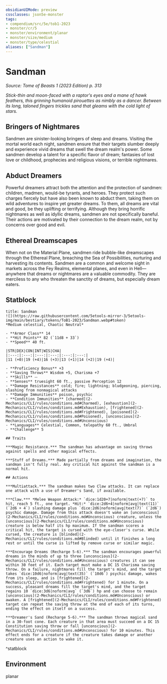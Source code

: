 ```yaml
---
obsidianUIMode: preview
cssclasses: json5e-monster
tags:
- compendium/src/5e/tob1-2023
- monster/cr/5
- monster/environment/planar
- monster/size/medium
- monster/type/celestial
aliases: ["Sandman"]
---
```

# Sandman
*Source: Tome of Beasts 1 (2023 Edition) p. 313*  

*Stick-thin and moon-faced with a raptor's eyes and a mane of hawk feathers, this grinning humanoid pirouettes as nimbly as a dancer. Between its long, taloned fingers trickles sand that gleams with the cold light of stars.*

## Bringers of Nightmares

Sandmen are sinister-looking bringers of sleep and dreams. Visiting the mortal world each night, sandmen ensure that their targets slumber deeply and experience vivid dreams that swell the dream realm's power. Some sandmen develop a talent for a specific flavor of dream; fantasies of lost love or childhood, prophecies and religious visions, or terrible nightmares.

## Abduct Dreamers

Powerful dreamers attract both the attention and the protection of sandmen: children, madmen, would-be tyrants, and heroes. They protect such charges fiercely but have also been known to abduct them, taking them on wild adventures to inspire yet greater dreams. To them, all dreams are vital and good, be they uplifting or terrifying. Although they bring horrific nightmares as well as idyllic dreams, sandmen are not specifically baneful. Their actions are motivated by their connection to the dream realm, not by concerns over good and evil.

## Ethereal Dreamscapes

When not on the Material Plane, sandmen ride bubble-like dreamscapes through the Ethereal Plane, breaching the Sea of Possibilities, nurturing and harvesting its contents. Sandmen are a common and welcome sight in markets across the Fey Realms, elemental planes, and even in Hell—anywhere that dreams or nightmares are a valuable commodity. They are merciless to any who threaten the sanctity of dreams, but especially dream eaters.

## Statblock

```ad-statblock
title: Sandman
![](https://raw.githubusercontent.com/5etools-mirror-3/5etools-img/main/bestiary/tokens/ToB1-2023/Sandman.webp#token)
*Medium celestial, Chaotic Neutral*

- **Armor Class** 14
- **Hit Points** 82 (`11d8 + 33`)
- **Speed** 40 ft.

|STR|DEX|CON|INT|WIS|CHA|
|:---:|:---:|:---:|:---:|:---:|:---:|
|11 (+0)|19 (+4)|16 (+3)|13 (+1)|14 (+2)|19 (+4)|

- **Proficiency Bonus** +3
- **Saving Throws** Wisdom +5, Charisma +7
- **Skills** ⏤
- **Senses** truesight 60 ft., passive Perception 12
- **Damage Resistances** cold; fire; lightning; bludgeoning, piercing, slashing from nonmagical attacks
- **Damage Immunities** poison, psychic
- **Condition Immunities** [charmed](2-Mechanics/CLI/rules/conditions.md#Charmed), [exhaustion](2-Mechanics/CLI/rules/conditions.md#Exhaustion), [frightened](2-Mechanics/CLI/rules/conditions.md#Frightened), [poisoned](2-Mechanics/CLI/rules/conditions.md#Poisoned), [unconscious](2-Mechanics/CLI/rules/conditions.md#Unconscious)
- **Languages** Celestial, Common, telepathy 60 ft., Umbral
- **Challenge** 5

## Traits

***Magic Resistance.*** The sandman has advantage on saving throws against spells and other magical effects.

***Stuff of Dreams.*** Made partially from dreams and imagination, the sandman isn't fully real. Any critical hit against the sandman is a normal hit.

## Actions

***Multiattack.*** The sandman makes two Claw attacks. It can replace one attack with a use of Dreamer's Sand, if available.

***Claw.*** *Melee Weapon Attack:* `dice:1d20+7|noform|text(+7)` to hit, reach 5 ft., one target. *Hit:* `dice:2d6+4|noform|avg|text(11)` (`2d6 + 4`) slashing damage plus `dice:2d6|noform|avg|text(7)` (`2d6`) psychic damage. Damage from this attack doesn't wake an [unconscious](2-Mechanics/CLI/rules/conditions.md#Unconscious) creature, unless the [unconscious](2-Mechanics/CLI/rules/conditions.md#Unconscious) creature is below half its hp maximum. If the sandman scores a critical hit, the target is cursed with the eye-closer's curse. While cursed, the creature is [blinded](2-Mechanics/CLI/rules/conditions.md#Blinded) until it finishes a long rest or until the curse is lifted by remove curse or similar magic.

***Encourage Dreams (Recharge 5-6).*** The sandman encourages powerful dreams in the minds of up to three [unconscious](2-Mechanics/CLI/rules/conditions.md#Unconscious) creatures it can see within 30 feet of it. Each target must make a DC 15 Charisma saving throw. On a failure, nightmares fill the target's mind, and the target takes `dice:10d6|noform|avg|text(35)` (`10d6`) psychic damage, wakes from its sleep, and is [frightened](2-Mechanics/CLI/rules/conditions.md#Frightened) for 1 minute. On a success, pleasant dreams fill the target's mind, and the target regains 10 `dice:3d6|noform|avg` (`3d6`) hp and can choose to remain [unconscious](2-Mechanics/CLI/rules/conditions.md#Unconscious) or awaken. A [frightened](2-Mechanics/CLI/rules/conditions.md#Frightened) target can repeat the saving throw at the end of each of its turns, ending the effect on itself on a success.

***Dreamer's Sand (Recharge 5-6).*** The sandman throws magical sand in a 30-foot cone. Each creature in that area must succeed on a DC 15 Constitution saving throw or fall [unconscious](2-Mechanics/CLI/rules/conditions.md#Unconscious) for 10 minutes. This effect ends for a creature if the creature takes damage or another creature uses an action to wake it.
```
^statblock

## Environment

planar